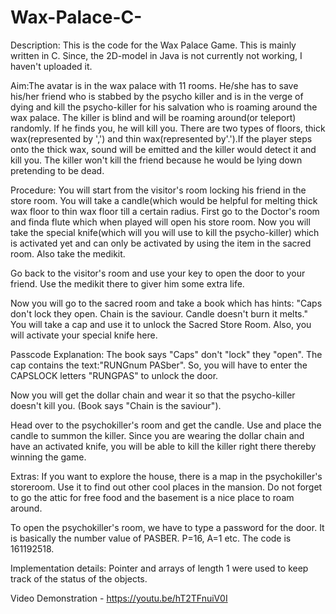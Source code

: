 # Wax-Palace-C-

Description:
This is the code for the Wax Palace Game. This is mainly written in C. Since, the 2D-model in Java is not currently not working, I haven't uploaded it.

Aim:The avatar is in the wax palace with 11 rooms. He/she has to save his/her friend who is stabbed by the psycho killer and is in the verge of dying and kill the psycho-killer for his salvation who is roaming around the wax palace. The killer is blind and will be roaming around(or teleport) randomly. If he finds you, he will kill you. There are two types of floors, thick wax(represented by ',') and thin wax(represented by'.').If the player steps onto the thick wax, sound will be emitted and the killer would detect it and kill you. The killer won't kill the friend because he would be lying down pretending to be dead. 

Procedure:
You will start from the visitor's room locking his friend in the store room. You will take a candle(which would be helpful for melting thick wax floor to thin wax floor till a certain radius. First go to the Doctor's room and finda flute which when played will open his store room. Now you will take the special knife(which will you will use to kill the psycho-killer) which is activated yet and can only be activated by using the item in the sacred room. Also take the medikit. 

Go back to the visitor's room and use your key to open the door to your friend. Use the medikit there to giver him some extra life.



Now you will go to the sacred room and take a book which has hints: "Caps don't lock they open. Chain is the saviour. Candle doesn't burn it melts." You will take a cap and use it to unlock the Sacred Store Room. Also, you will activate your special knife here.

Passcode Explanation: The book says "Caps" don't "lock" they "open". The cap contains the text:"RUNGnum PASber". So, you will have to enter the CAPSLOCK letters "RUNGPAS" to unlock the door. 

Now you will get the dollar chain and wear it so that the psycho-killer doesn't kill you. (Book says "Chain is the saviour"). 

Head over to the psychokiller's room and get the candle. Use and place the candle to summon the killer. Since you are wearing the dollar chain and have an activated knife, you will be able to kill the killer right there thereby winning the game.

Extras:
If you want to explore the house, there is a map in the psychokiller's storeroom. Use it to find out other cool places in the mansion. Do not forget to go the attic for free food and the basement is a nice place to roam around.

To open the psychokiller's room, we have to type a password for the door. It is basically the number value of PASBER. P=16, A=1 etc. The code is 161192518.

Implementation details:
Pointer and arrays of length 1 were used to keep track of the status of the objects.

Video Demonstration - https://youtu.be/hT2TFnuiV0I
